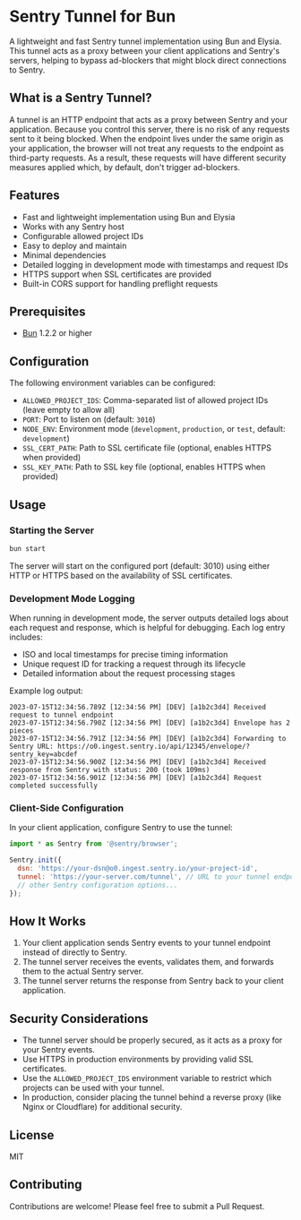 # Sentry Tunnel for Bun

A lightweight and fast Sentry tunnel implementation using Bun and Elysia. This tunnel acts as a proxy between your client applications and Sentry's servers, helping to bypass ad-blockers that might block direct connections to Sentry.

## What is a Sentry Tunnel?

A tunnel is an HTTP endpoint that acts as a proxy between Sentry and your application. Because you control this server, there is no risk of any requests sent to it being blocked. When the endpoint lives under the same origin as your application, the browser will not treat any requests to the endpoint as third-party requests. As a result, these requests will have different security measures applied which, by default, don't trigger ad-blockers.

## Features

- Fast and lightweight implementation using Bun and Elysia
- Works with any Sentry host
- Configurable allowed project IDs
- Easy to deploy and maintain
- Minimal dependencies
- Detailed logging in development mode with timestamps and request IDs
- HTTPS support when SSL certificates are provided
- Built-in CORS support for handling preflight requests

## Prerequisites

- [Bun](https://bun.sh/) 1.2.2 or higher

## Configuration

The following environment variables can be configured:

- `ALLOWED_PROJECT_IDS`: Comma-separated list of allowed project IDs (leave empty to allow all)
- `PORT`: Port to listen on (default: `3010`)
- `NODE_ENV`: Environment mode (`development`, `production`, or `test`, default: `development`)
- `SSL_CERT_PATH`: Path to SSL certificate file (optional, enables HTTPS when provided)
- `SSL_KEY_PATH`: Path to SSL key file (optional, enables HTTPS when provided)

## Usage

### Starting the Server

```bash
bun start
```

The server will start on the configured port (default: 3010) using either HTTP or HTTPS based on the availability of SSL certificates.

### Development Mode Logging

When running in development mode, the server outputs detailed logs about each request and response, which is helpful for debugging. Each log entry includes:

- ISO and local timestamps for precise timing information
- Unique request ID for tracking a request through its lifecycle
- Detailed information about the request processing stages

Example log output:
```
2023-07-15T12:34:56.789Z [12:34:56 PM] [DEV] [a1b2c3d4] Received request to tunnel endpoint
2023-07-15T12:34:56.790Z [12:34:56 PM] [DEV] [a1b2c3d4] Envelope has 2 pieces
2023-07-15T12:34:56.791Z [12:34:56 PM] [DEV] [a1b2c3d4] Forwarding to Sentry URL: https://o0.ingest.sentry.io/api/12345/envelope/?sentry_key=abcdef
2023-07-15T12:34:56.900Z [12:34:56 PM] [DEV] [a1b2c3d4] Received response from Sentry with status: 200 (took 109ms)
2023-07-15T12:34:56.901Z [12:34:56 PM] [DEV] [a1b2c3d4] Request completed successfully
```

### Client-Side Configuration

In your client application, configure Sentry to use the tunnel:

```javascript
import * as Sentry from '@sentry/browser';

Sentry.init({
  dsn: 'https://your-dsn@o0.ingest.sentry.io/your-project-id',
  tunnel: 'https://your-server.com/tunnel', // URL to your tunnel endpoint
  // other Sentry configuration options...
});
```

## How It Works

1. Your client application sends Sentry events to your tunnel endpoint instead of directly to Sentry.
2. The tunnel server receives the events, validates them, and forwards them to the actual Sentry server.
3. The tunnel server returns the response from Sentry back to your client application.

## Security Considerations

- The tunnel server should be properly secured, as it acts as a proxy for your Sentry events.
- Use HTTPS in production environments by providing valid SSL certificates.
- Use the `ALLOWED_PROJECT_IDS` environment variable to restrict which projects can be used with your tunnel.
- In production, consider placing the tunnel behind a reverse proxy (like Nginx or Cloudflare) for additional security.

## License

MIT

## Contributing

Contributions are welcome! Please feel free to submit a Pull Request. 